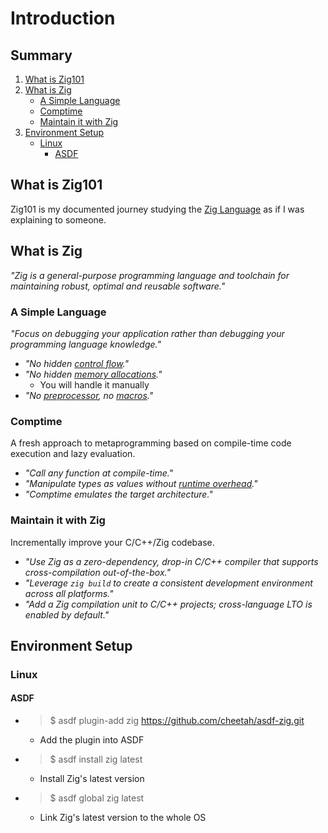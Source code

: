 # Introduction

## Summary
1. [What is Zig101](#what-is-zig101)
2. [What is Zig](#what-is-zig)
    - [A Simple Language](#a-simple-language)
    - [Comptime](#comptime)
    - [Maintain it with Zig](#maintain-it-with-zig)
3. [Environment Setup](#environment-setup)
    - [Linux](#linux)
        - [ASDF](#asdf)

## What is Zig101
Zig101 is my documented journey studying the [Zig Language](https://ziglang.org/) as if I was explaining to someone.

## What is Zig
_"Zig is a general-purpose programming language and toolchain for maintaining robust, optimal and reusable software."_

### A Simple Language
_"Focus on debugging your application rather than debugging your programming language knowledge."_
- _"No hidden [control flow](https://en.wikipedia.org/wiki/Control_flow)."_
- _"No hidden [memory allocations](https://en.wikipedia.org/wiki/Manual_memory_management)."_ 
    - You will handle it manually
- _"No [preprocessor](https://en.wikipedia.org/wiki/Preprocessor), no [macros](https://en.wikipedia.org/wiki/Macro_(computer_science))."_

### Comptime
A fresh approach to metaprogramming based on compile-time code execution and lazy evaluation.
- _"Call any function at compile-time."_
- _"Manipulate types as values without [runtime overhead](https://en.wikipedia.org/wiki/Overhead_(computing))."_
- _"Comptime emulates the target architecture."_

### Maintain it with Zig
Incrementally improve your C/C++/Zig codebase.

- _"Use Zig as a zero-dependency, drop-in C/C++ compiler that supports cross-compilation out-of-the-box."_
- _"Leverage `zig build` to create a consistent development environment across all platforms."_
- _"Add a Zig compilation unit to C/C++ projects; cross-language LTO is enabled by default."_

## Environment Setup

### Linux

#### ASDF
- > $ asdf plugin-add zig https://github.com/cheetah/asdf-zig.git
    - Add the plugin into ASDF
- > $ asdf install zig latest
    - Install Zig's latest version
- > $ asdf global zig latest
    - Link Zig's latest version to the whole OS
